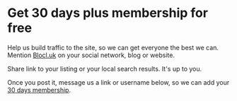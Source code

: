Get 30 days plus membership for free
====================================

Help us build traffic to the site, so we can get everyone the best we can.
Mention [Blocl.uk](https://blocl.uk/) on your social network, blog or website.

Share link to your listing or your local search results. It's up to you.


Once you post it, message us a link or username below, so we can
add your [30 days membership](/plus-membership).
